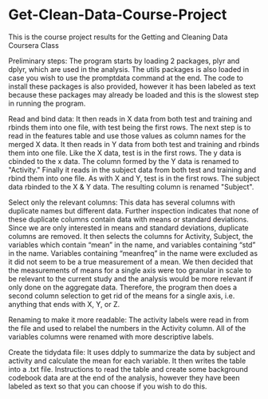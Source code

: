 # Get-Clean-Data-Course-Project
This is the course project results for the Getting and Cleaning Data Coursera Class

Preliminary steps:
The program starts by loading 2 packages, plyr and dplyr, which are used in the analysis. The utils packages is also loaded in case you wish to use the promptdata command at the end. The code to install these packages is also provided, however it has been labeled as text because these packages may already be loaded and this is the slowest step in running the program. 

Read and bind data:
It then reads in X data from both test and training and rbinds them into one file, with test being the first rows. The next step is to read in the features table and use those values as column names for the merged X data. It then reads in Y data from both test and training and rbinds them into one file. Like the X data, test is in the first rows. The y data is cbinded to the x data. The column formed by the Y data is renamed to "Activity." Finally it reads in the subject data from both test and training and rbind them into one file. As with X and Y, test is in the first rows. The subject data rbinded to the X & Y data. The resulting column is renamed "Subject".

Select only the relevant columns:
This data has several columns with duplicate names but different data. Further inspection indicates that none of these duplicate columns contain data with means or standard deviations. Since we are only interested in means and standard deviations, duplicate columns are removed. It then selects the columns for Activity, Subject, the variables which contain “mean” in the name, and variables containing “std” in the name. Variables containing “meanfreq” in the name were excluded as it did not seem to be a true measurement of a mean. We then decided that the measurements of means for a single axis were too granular in scale to be relevant to the current study and the analysis would be more relevant if only done on the aggregate data. Therefore, the program then does a second column selection to get rid of the means for a single axis, i.e. anything that ends with X, Y, or Z.

Renaming to make it more readable:
The activity labels were read in from the file and used to relabel the numbers in the Activity column. All of the variables columns were renamed with more descriptive labels. 

Create the tidydata file:
It uses ddply to summarize the data by subject and activity and calculate the mean for each variable. It then writes the table into a .txt file. Instructions to read the table and create some background codebook data are at the end of the analysis, however they have been labeled as text so that you can choose if you wish to do this.

